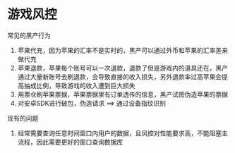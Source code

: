 # 游戏风控

常见的黑产行为

1. 苹果代充，因为苹果的汇率不是实时的，黑产可以通过外币和苹果的汇率差来做代充
2. 苹果退款，苹果每个账号可以一次退款，退款了但是游戏内的道具还在，黑产通过大量新账号去刷退款，会导致直接的收入损失，另外退款率过高苹果会提高抽成比例，导致游戏的收入遭到巨大损失
3. 用票仓刷苹果票据，苹果票据里有订单透传的信息，黑产试图伪造苹果的票据
4. 对安卓SDK进行破包，伪造请求  ==> 通过设备指纹识别

现有的问题

1. 经常需要查询任意时间窗口内用户的数据，且风控对性能要求高，不能阻塞主流程，因此需要更好的窗口查询数据库

